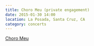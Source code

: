 ```yaml
---
title: Choro Meu (private engagement)
date: 2015-01-30 14:00
location: La Posada, Santa Cruz, CA
category: concerts
---
```

[Choro Meu](http://www.choromeu.com/)
